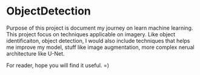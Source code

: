 # ObjectDetection
Purpose of this project is document my journey on learn machine learning. This project focus on techniques applicable on imagery. Like object identificaiton, object detection, I would also include techniques that helps me improve my model, stuff like image augmentation, more complex nerual architecture like U-Net.


For reader, hope you will find it useful. =)

